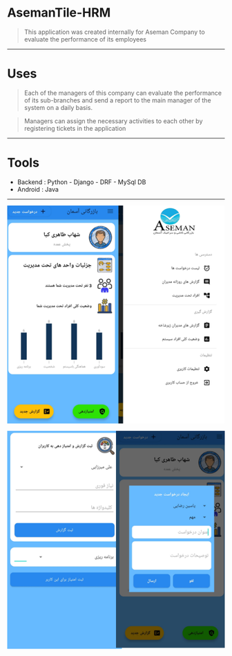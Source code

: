 # AsemanTile-HRM
> This application was created internally for Aseman Company to evaluate the performance of its employees
<hr>

# Uses
> Each of the managers of this company can evaluate the performance of its sub-branches and send a report to the main manager of the system on a daily basis.

> Managers can assign the necessary activities to each other by registering tickets in the application
<hr>

# Tools
* Backend : Python - Django - DRF - MySql DB
* Android : Java

<hr>

![Screenshot](1.png)

![Screenshot](2.png)


